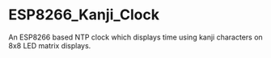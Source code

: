 # ESP8266_Kanji_Clock
An ESP8266 based NTP clock which displays time using kanji
characters on 8x8 LED matrix displays.
